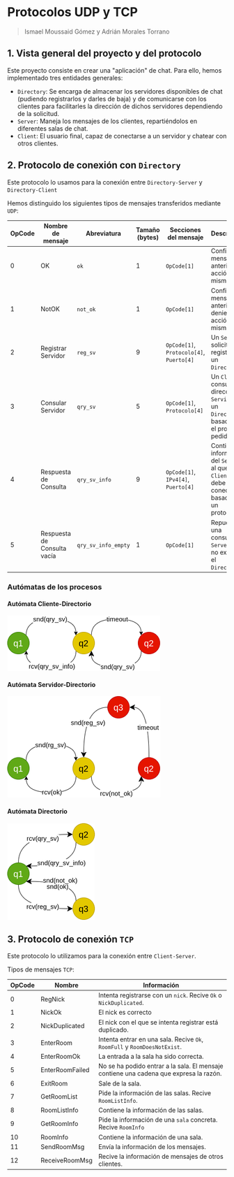 # Protocolos UDP y TCP

> Ismael Moussaid Gómez y Adrián Morales Torrano

## 1. Vista general del proyecto y del protocolo

Este proyecto consiste en crear una "aplicación" de chat. Para ello, hemos implementado tres entidades generales:

- `Directory`: Se encarga de almacenar los servidores disponibles de chat (pudiendo registrarlos y darles de baja) y de comunicarse con los clientes para facilitarles la dirección de dichos servidores dependiendo de la solicitud.
- `Server`: Maneja los mensajes de los clientes, repartiéndolos en diferentes salas de chat.
- `Client`: El usuario final, capaz de conectarse a un servidor y chatear con otros clientes.

## 2. Protocolo de conexión con `Directory`

Este protocolo lo usamos para la conexión entre `Directory-Server` y `Directory-Client`

Hemos distinguido los siguientes tipos de mensajes transferidos mediante `UDP`:

| OpCode | Nombre de mensaje           | Abreviatura         | Tamaño (bytes) | Secciones del mensaje                    | Descripción                                                                                        |
| ------ | --------------------------- | ------------------- | -------------- | ---------------------------------------- | -------------------------------------------------------------------------------------------------- |
| 0      | OK                          | `ok`                | 1              | `OpCode[1]`                              | Confirma el mensaje anterior y la acción del mismo.                                                |
| 1      | NotOK                       | `not_ok`            | 1              | `OpCode[1]`                              | Confirma el mensaje anterior y deniega la acción del mismo.                                        |
| 2      | Registrar Servidor          | `reg_sv`            | 9              | `OpCode[1]`, `Protocolo[4]`, `Puerto[4]` | Un `Servidor` solicita el registro a un `Directorio`.                                              |
| 3      | Consular Servidor           | `qry_sv`            | 5              | `OpCode[1]`, `Protocolo[4]`              | Un `Cliente` consulta la dirección de `Servidor` a un `Directorio` basado en el protocolo pedido.  |
| 4      | Respuesta de Consulta       | `qry_sv_info`       | 9              | `OpCode[1]`, `IPv4[4]`, `Puerto[4]`      | Contiene la información del `Servidor` al que un `Cliente` debe conectarse basado en un protocolo. |
| 5      | Respuesta de Consulta vacía | `qry_sv_info_empty` | 1              | `OpCode[1]`                              | Repuesta a una consulta de `Server` que no existe en el `Directory`.                               |

### Autómatas de los procesos

#### Autómata Cliente-Directorio

![Client-Directory automata](./images/client-directory.png "client-directory")

#### Autómata Servidor-Directorio

![Server-Directory automata](./images/server-directory.png "server-directory")

#### Autómata Directorio

![Directory automata](./images/directory.png "directory")

## 3. Protocolo de conexión `TCP`

Este protocolo lo utilizamos para la conexión entre `Client-Server`.

Tipos de mensajes `TCP`:

| OpCode | Nombre          | Información                                                                            |
| ------ | --------------- | -------------------------------------------------------------------------------------- |
| 0      | RegNick         | Intenta registrarse con un `nick`. Recive `Ok` o `NickDuplicated`.                     |
| 1      | NickOk          | El nick es correcto                                                                    |
| 2      | NickDuplicated  | El nick con el que se intenta registrar está duplicado.                                |
| 3      | EnterRoom       | Intenta entrar en una sala. Recive `Ok`, `RoomFull` y `RoomDoesNotExist`.              |
| 4      | EnterRoomOk     | La entrada a la sala ha sido correcta.                                                 |
| 5      | EnterRoomFailed | No se ha podido entrar a la sala. El mensaje contiene una cadena que expresa la razón. |
| 6      | ExitRoom        | Sale de la sala.                                                                       |
| 7      | GetRoomList     | Pide la información de las salas. Recive `RoomListInfo`.                               |
| 8      | RoomListInfo    | Contiene la información de las salas.                                                  |
| 9      | GetRoomInfo     | Pide la información de una `sala` concreta. Recive `RoomInfo`                          |
| 10     | RoomInfo        | Contiene la información de una sala.                                                   |
| 11     | SendRoomMsg     | Envía la información de los mensajes.                                                  |
| 12     | ReceiveRoomMsg  | Recive la información de mensajes de otros clientes.                                   |

